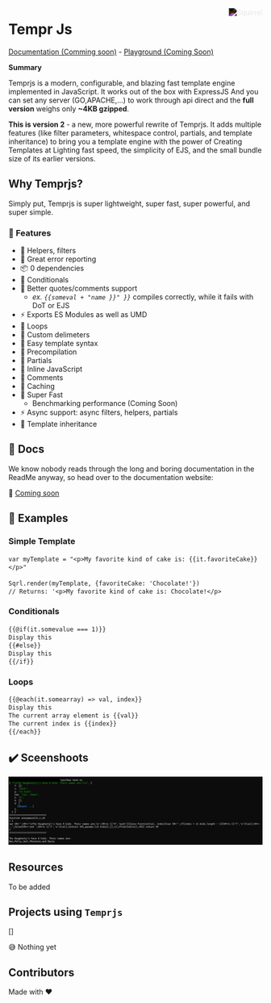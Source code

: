 <a href="#"><img src="https://bonheur15.github.io/samplerepo/te-high-resolution-logo-transparent.svg" style="filter:invert()" align="right"  alt="Squirrel"></a>

# Tempr Js

<p align="left">
  <a href="#">Documentation (Comming soon)</a> -
  <a href="#">Playground (Coming Soon)</a>
</p>

**Summary**

Temprjs is a modern, configurable, and blazing fast template engine implemented in JavaScript. It works out of the box with ExpressJS And you can set any server (GO,APACHE,...) to work through api direct and the **full version** weighs only **~4KB gzipped**.

**This is version 2** - a new, more powerful rewrite of Temprjs. It adds multiple features (like filter parameters, whitespace control, partials, and template inheritance) to bring you a template engine with the power of Creating Templates at Lighting fast speed, the simplicity of EJS, and the small bundle size of its earlier versions.

## Why Temprjs?

Simply put, Temprjs is super lightweight, super fast, super powerful, and super simple.

### 🌟 Features

- 🔧 Helpers, filters
- 🔧 Great error reporting
- 📦 0 dependencies
- 🔨 Conditionals
- 🔧 Better quotes/comments support
  - _ex. `{{someval + "name }}" }}`_ compiles correctly, while it fails with DoT or EJS
- ⚡️ Exports ES Modules as well as UMD
- 🔨 Loops
- 🔧 Custom delimeters
- 📝 Easy template syntax
- 🔧 Precompilation
- 🔨 Partials
- 🔧 Inline JavaScript
- 🔨 Comments
- 🔧 Caching
- 🚀 Super Fast
  - Benchmarking performance (Coming Soon)
- ⚡️ Async support: async filters, helpers, partials
- 🔧 Template inheritance

## 📜 Docs

We know nobody reads through the long and boring documentation in the ReadMe anyway, so head over to the documentation website:

📝 [Coming soon](#)

## 📓 Examples

### Simple Template

```
var myTemplate = "<p>My favorite kind of cake is: {{it.favoriteCake}}</p>"

Sqrl.render(myTemplate, {favoriteCake: 'Chocolate!'})
// Returns: '<p>My favorite kind of cake is: Chocolate!</p>
```

### Conditionals

```
{{@if(it.somevalue === 1)}}
Display this
{{#else}}
Display this
{{/if}}
```

### Loops

```
{{@each(it.somearray) => val, index}}
Display this
The current array element is {{val}}
The current index is {{index}}
{{/each}}
```

## ✔️ Sceenshoots

![alt text](image.png)

## Resources

To be added

## Projects using `Temprjs`

[]

😅 Nothing yet
## Contributors

Made with ❤ 
